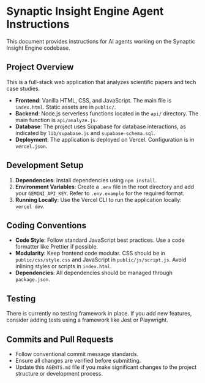 # Synaptic Insight Engine Agent Instructions

This document provides instructions for AI agents working on the Synaptic Insight Engine codebase.

## Project Overview

This is a full-stack web application that analyzes scientific papers and tech case studies.

-   **Frontend**: Vanilla HTML, CSS, and JavaScript. The main file is `index.html`. Static assets are in `public/`.
-   **Backend**: Node.js serverless functions located in the `api/` directory. The main function is `api/analyze.js`.
-   **Database**: The project uses Supabase for database interactions, as indicated by `lib/supabase.js` and `supabase-schema.sql`.
-   **Deployment**: The application is deployed on Vercel. Configuration is in `vercel.json`.

## Development Setup

1.  **Dependencies**: Install dependencies using `npm install`.
2.  **Environment Variables**: Create a `.env` file in the root directory and add your `GEMINI_API_KEY`. Refer to `.env.example` for the required format.
3.  **Running Locally**: Use the Vercel CLI to run the application locally: `vercel dev`.

## Coding Conventions

-   **Code Style**: Follow standard JavaScript best practices. Use a code formatter like Prettier if possible.
-   **Modularity**: Keep frontend code modular. CSS should be in `public/css/style.css` and JavaScript in `public/js/script.js`. Avoid inlining styles or scripts in `index.html`.
-   **Dependencies**: All dependencies should be managed through `package.json`.

## Testing

There is currently no testing framework in place. If you add new features, consider adding tests using a framework like Jest or Playwright.

## Commits and Pull Requests

-   Follow conventional commit message standards.
-   Ensure all changes are verified before submitting.
-   Update this `AGENTS.md` file if you make significant changes to the project structure or development process.
